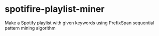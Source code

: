 # spotifire-playlist-miner
Make a Spotify playlist with given keywords using PrefixSpan sequential pattern mining algorithm
